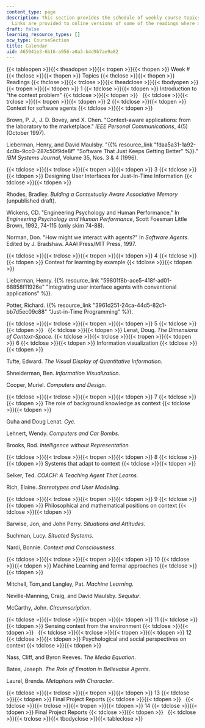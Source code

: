 ```yaml
---
content_type: page
description: This section provides the schedule of weekly course topics and readings.
  Links are provided to online versions of some of the readings where available.
draft: false
learning_resource_types: []
ocw_type: CourseSection
title: Calendar
uid: 465941e3-6b16-a956-a0a3-b4d9b7ae9a82
---
```

{{< tableopen >}}{{< theadopen >}}{{< tropen >}}{{< thopen >}}
Week #
{{< thclose >}}{{< thopen >}}
Topics
{{< thclose >}}{{< thopen >}}
Readings
{{< thclose >}}{{< trclose >}}{{< theadclose >}}{{< tbodyopen >}}{{< tropen >}}{{< tdopen >}}
1
{{< tdclose >}}{{< tdopen >}}
Introduction to "the context problem"
{{< tdclose >}}{{< tdopen >}}
 
{{< tdclose >}}{{< trclose >}}{{< tropen >}}{{< tdopen >}}
2
{{< tdclose >}}{{< tdopen >}}
Context for software agents
{{< tdclose >}}{{< tdopen >}}

Brown, P. J., J. D. Bovey, and X. Chen. "Context-aware applications: from the laboratory to the marketplace." *IEEE Personal Communications*, 4(5) (October 1997).

Lieberman, Henry, and David Maulsby. "{{% resource_link "fdaa5a31-1a92-4c0b-9cc0-287c50f9de8f" "Software That Just Keeps Getting Better" %}}." *IBM Systems Journal*, Volume 35, Nos. 3 & 4 (1996).

{{< tdclose >}}{{< trclose >}}{{< tropen >}}{{< tdopen >}}
3
{{< tdclose >}}{{< tdopen >}}
Designing User Interfaces for Just-In-Time Information
{{< tdclose >}}{{< tdopen >}}

Rhodes, Bradley. *Bulding a Contextually Aware Associative Memory* (unpublished draft).

Wickens, CD. "Engineering Psychology and Human Performance." In *Engineering Psychology and Human Performance*, Scott Foesman Little Brown, 1992, 74-115 (only skim 74-88).

Norman, Don. "How might we interact with agents?" In *Software Agents*. Edited by J. Bradshaw. AAAI Press/MIT Press, 1997.

{{< tdclose >}}{{< trclose >}}{{< tropen >}}{{< tdopen >}}
4
{{< tdclose >}}{{< tdopen >}}
Context for learning by example
{{< tdclose >}}{{< tdopen >}}

Lieberman, Henry. {{% resource_link "59801f8b-ace5-418f-ad01-68858f11926e" "Integrating user interface agents with conventional applications" %}}*.*

Potter, Richard. {{% resource_link "3961d251-24ca-44d5-82c1-bb7d5ec09c88" "Just-in-Time Programming" %}}.

{{< tdclose >}}{{< trclose >}}{{< tropen >}}{{< tdopen >}}
5
{{< tdclose >}}{{< tdopen >}}
 
{{< tdclose >}}{{< tdopen >}}
Lenat, Doug. *The Dimensions of Context-Space.*
{{< tdclose >}}{{< trclose >}}{{< tropen >}}{{< tdopen >}}
6
{{< tdclose >}}{{< tdopen >}}
Information visualization
{{< tdclose >}}{{< tdopen >}}

Tufte, Edward. *The Visual Display of Quantitative Information.*

Shneiderman, Ben. *Information Visualization.*

Cooper, Muriel. *Computers and Design.*

{{< tdclose >}}{{< trclose >}}{{< tropen >}}{{< tdopen >}}
7
{{< tdclose >}}{{< tdopen >}}
The role of background knowledge as context
{{< tdclose >}}{{< tdopen >}}

Guha and Doug Lenat. *Cyc*.

Lehnert, Wendy. *Computers and Car Bombs*.

Brooks, Rod. *Intelligence without Representation.*

{{< tdclose >}}{{< trclose >}}{{< tropen >}}{{< tdopen >}}
8
{{< tdclose >}}{{< tdopen >}}
Systems that adapt to context
{{< tdclose >}}{{< tdopen >}}

Selker, Ted. *COACH: A Teaching Agent That Learns.*

Rich, Elaine. *Stereotypes and User Modeling.*

{{< tdclose >}}{{< trclose >}}{{< tropen >}}{{< tdopen >}}
9
{{< tdclose >}}{{< tdopen >}}
Philosophical and mathematical positions on context
{{< tdclose >}}{{< tdopen >}}

Barwise, Jon, and John Perry. *Situations and Attitudes*.

Suchman, Lucy. *Situated Systems*.

Nardi, Bonnie. *Context and Consciousness*.

{{< tdclose >}}{{< trclose >}}{{< tropen >}}{{< tdopen >}}
10
{{< tdclose >}}{{< tdopen >}}
Machine Learning and formal approaches
{{< tdclose >}}{{< tdopen >}}

Mitchell, Tom,and Langley, Pat. *Machine Learning*.

Neville-Manning, Craig, and David Maulsby. *Sequitur*.

McCarthy, John. *Circumscription*.

{{< tdclose >}}{{< trclose >}}{{< tropen >}}{{< tdopen >}}
11
{{< tdclose >}}{{< tdopen >}}
Sensing context from the environment
{{< tdclose >}}{{< tdopen >}}
 
{{< tdclose >}}{{< trclose >}}{{< tropen >}}{{< tdopen >}}
12
{{< tdclose >}}{{< tdopen >}}
Psychological and social perspectives on context
{{< tdclose >}}{{< tdopen >}}

Nass, Cliff, and Byron Reeves. *The Media Equation*.

Bates, Joseph. *The Role of Emotion in Believable Agents*.

Laurel, Brenda. *Metaphors with Character*.

{{< tdclose >}}{{< trclose >}}{{< tropen >}}{{< tdopen >}}
13
{{< tdclose >}}{{< tdopen >}}
Final Project Reports
{{< tdclose >}}{{< tdopen >}}
 
{{< tdclose >}}{{< trclose >}}{{< tropen >}}{{< tdopen >}}
14
{{< tdclose >}}{{< tdopen >}}
Final Project Reports
{{< tdclose >}}{{< tdopen >}}
 
{{< tdclose >}}{{< trclose >}}{{< tbodyclose >}}{{< tableclose >}}